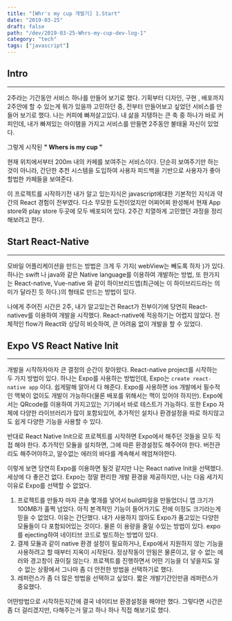 ```yaml
---
title: "[Whr's my cup 개발기] 1.Start"
date: "2019-03-25"
draft: false
path: "/dev/2019-03-25-Whrs-my-cup-dev-log-1"
category: "tech"
tags: ["javascript"]
---
```


## Intro

---

2주라는 기간동안 서비스 하나를 만들어 보기로 했다. 기획부터 디자인, 구현 , 배포까지 2주안에 할 수 있는게 뭐가 있을까 고민하던 중, 전부터 만들어보고 싶었던 서비스를 만들어 보기로 했다. 나는 커피에 빠져살고있다. 내 삶을 지탱하는 큰 축 중 하나가 바로 커피인데, 내가 빠져있는 아이탬을 가지고 서비스를 만들면 2주동안 불태울 자신이 있었다.

그렇게 시작된 **" Whers is my cup "**

현재 위치에서부터 200m 내의 카페를 보여주는 서비스이다. 단순히 보여주기만 하는 것이 아니라, 간단한 추천 시스템을 도입하여 사용자 피드백을 기반으로 사용자가 좋아할법한 카페들을 보여준다.

이 프로젝트를 시작하기전 내가 알고 있는지식은 javascript에대한 기본적인 지식과 약간의 React 경험이 전부였다. 다소 무모한 도전이었지만 어찌어찌 완성해서 현재 App store와 play store 두곳에 모두 배포되어 있다. 2주간 치열하게 고민했던 과정을 정리해보려고 한다.

## Start React-Native

---

모바일 어플리케이션을 만드는 방법은 크게 두 가지( webView는 빼도록 하자 )가 있다. 하나는 swift 나 java와 같은 Native language를 이용하여 개발하는 방법, 또 한가지는 React-native, Vue-native 와 같이 하이브리드앱(최근에는 이 하이브리드라는 의미가 달라진 듯 하다.)의 형태로 만드는 방법이 있다.

나에게 주어진 시간은 2주, 내가 알고있는건 React가 전부이기에 당연히 React-nativev를 이용하여 개발을 시작했다. React-native에 적응하기는 어렵지 않았다. 전체적인 flow가 React와 상당히 비슷하여, 큰 어려움 없이 개발을 할 수 있었다.

## Expo VS React Native Init

---

개발을 시작하자마자 큰 결정의 순간이 찾아왔다. React-native project를 시작하는 두 가지 방법이 있다. 하나는 Expo를 사용하는 방법인데, Expo는 `create react-native app` 이다. 쉽게말해 알아서 다 해준다. Expo를 사용하면 ios 개발에서 필수적인 맥북이 없이도 개발이 가능하다(물론 배포를 위해서는 맥이 있어야 하지만). Expo에서는 QRcode를 이용하여 가지고있는 기기에서 바로 테스트가 가능하다. 또한 Expo 자체에 다양한 라이브러리가 많이 포함되있어, 추가적인 설치나 환경설정을 따로 하지않고도 쉽게 다양한 기능을 사용할 수 있다.

반대로 React Native Init으로 프로젝트를 시작하면 Expo에서 해주던 것들을 모두 직접 해야 한다. 추가적인 모듈을 설치하면, 그에 따른 환경설정도 해주어야 한다. 버전관리도 해주어야하고, 알수없는 에러의 바다를 계속해서 헤엄쳐야한다.

이렇게 보면 당연히 Expo를 이용하면 될것 같지만 나는 React native Init을 선택했다. 세상에 다 좋은건 없다. Expo는 정말 편리한 개발 환경을 제공하지만, 나는 다음 세가지 이유로 Expo를 선택할 수 없었다.

1. 프로젝트를 만들자 마자 콘솔 몇개를 넣어서 build파일을 만들었더니 앱 크기가 100MB가 훌쩍 넘었다. 아직 본격적인 기능이 들어가기도 전에 이정도 크기라는게 믿을 수 없었다. 이유는 간단했다. 내가 사용하지 않아도 Expo가 품고있는 다양한 모듈들이 다 포함되어있는 것이다. 물론 이 용량을 줄일 수있는 방법이 있다. expo를 ejecting하여 네이티브 코드로 빌드하는 방법이 있다.
2. 결제 모듈과 같이 native 환경 설정이 필요하거나, Expo에서 지원하지 않는 기능을 사용하려고 할 때부터 지옥이 시작된다. 정상작동이 안됨은 물론이고, 알 수 없는 에러와 경고창이 끊이질 않는다. 프로젝트를 진행하면서 어떤 기능을 더 넣을지도 알 수 없는 상황에서 그나마 좀 더 안전한 방법을 선택하기로 했다.
3. 레퍼런스가 좀 더 많은 방법을 선택하고 싶었다. 짧은 개발기간인만큼 레퍼런스가 중요했다.

어떤방법으로 시작하든지간에 결국 네이티브 환경설정을 해야만 했다. 그렇다면 시간은 좀 더 걸리겠지만, 다해주는거 말고 하나 하나 직접 해보기로 했다.
